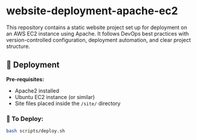 # website-deployment-apache-ec2

This repository contains a static website project set up for deployment on an AWS EC2 instance using Apache. It follows DevOps best practices with version-controlled configuration, deployment automation, and clear project structure.

## 🚀 Deployment

**Pre-requisites:**
- Apache2 installed
- Ubuntu EC2 instance (or similar)
- Site files placed inside the `/site/` directory

### 🔧 To Deploy:
```bash
bash scripts/deploy.sh
